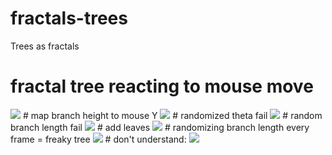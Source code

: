 # fractals-trees
Trees as fractals
# fractal tree reacting to mouse move
<img src="https://media.giphy.com/media/l0MYRT5cVjCAn2tQk/giphy.gif"/>
# map branch height to mouse Y
<img src="https://media.giphy.com/media/l0MYwze5CZezIAkms/giphy.gif"/>
# randomized theta fail
<img src ="https://media.giphy.com/media/l3vR8oWWUShvinyrC/giphy.gif"/>
# random branch length fail
<img src="https://media.giphy.com/media/l2SpV1513yrCdc3za/giphy.gif"/>
# add leaves
<img src="https://media.giphy.com/media/l0MYxJeKF3nGxUzpm/giphy.gif"/>
# randomizing branch length every frame = freaky tree
<img src="http://www.giphy.com/gifs/l0MYEMrsF354LIw6Y"/>
# don't understand:
<img src="https://media.giphy.com/media/26ufdGEKhDaXGwESc/giphy.gif"/>